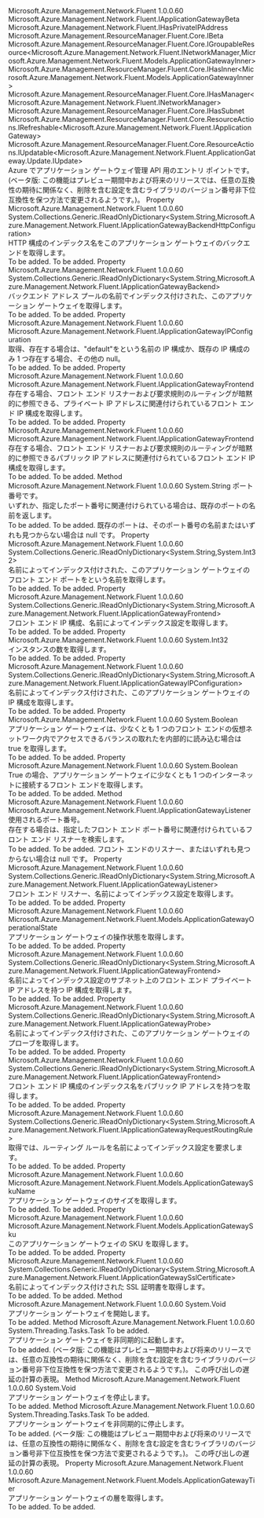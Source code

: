 <Type Name="IApplicationGateway" FullName="Microsoft.Azure.Management.Network.Fluent.IApplicationGateway">
  <TypeSignature Language="C#" Value="public interface IApplicationGateway : Microsoft.Azure.Management.Network.Fluent.IApplicationGatewayBeta, Microsoft.Azure.Management.Network.Fluent.IHasPrivateIPAddress, Microsoft.Azure.Management.ResourceManager.Fluent.Core.IBeta, Microsoft.Azure.Management.ResourceManager.Fluent.Core.IGroupableResource&lt;Microsoft.Azure.Management.Network.Fluent.INetworkManager,Microsoft.Azure.Management.Network.Fluent.Models.ApplicationGatewayInner&gt;, Microsoft.Azure.Management.ResourceManager.Fluent.Core.IHasInner&lt;Microsoft.Azure.Management.Network.Fluent.Models.ApplicationGatewayInner&gt;, Microsoft.Azure.Management.ResourceManager.Fluent.Core.IHasManager&lt;Microsoft.Azure.Management.Network.Fluent.INetworkManager&gt;, Microsoft.Azure.Management.ResourceManager.Fluent.Core.IHasSubnet, Microsoft.Azure.Management.ResourceManager.Fluent.Core.ResourceActions.IRefreshable&lt;Microsoft.Azure.Management.Network.Fluent.IApplicationGateway&gt;, Microsoft.Azure.Management.ResourceManager.Fluent.Core.ResourceActions.IUpdatable&lt;Microsoft.Azure.Management.Network.Fluent.ApplicationGateway.Update.IUpdate&gt;" />
  <TypeSignature Language="ILAsm" Value=".class public interface auto ansi abstract IApplicationGateway implements class Microsoft.Azure.Management.Network.Fluent.IApplicationGatewayBeta, class Microsoft.Azure.Management.Network.Fluent.IHasPrivateIPAddress, class Microsoft.Azure.Management.ResourceManager.Fluent.Core.IBeta, class Microsoft.Azure.Management.ResourceManager.Fluent.Core.IGroupableResource`2&lt;class Microsoft.Azure.Management.Network.Fluent.INetworkManager, class Microsoft.Azure.Management.Network.Fluent.Models.ApplicationGatewayInner&gt;, class Microsoft.Azure.Management.ResourceManager.Fluent.Core.IHasId, class Microsoft.Azure.Management.ResourceManager.Fluent.Core.IHasInner`1&lt;class Microsoft.Azure.Management.Network.Fluent.Models.ApplicationGatewayInner&gt;, class Microsoft.Azure.Management.ResourceManager.Fluent.Core.IHasManager`1&lt;class Microsoft.Azure.Management.Network.Fluent.INetworkManager&gt;, class Microsoft.Azure.Management.ResourceManager.Fluent.Core.IHasName, class Microsoft.Azure.Management.ResourceManager.Fluent.Core.IHasResourceGroup, class Microsoft.Azure.Management.ResourceManager.Fluent.Core.IHasSubnet, class Microsoft.Azure.Management.ResourceManager.Fluent.Core.IResource, class Microsoft.Azure.Management.ResourceManager.Fluent.Core.ResourceActions.IIndexable, class Microsoft.Azure.Management.ResourceManager.Fluent.Core.ResourceActions.IRefreshable`1&lt;class Microsoft.Azure.Management.Network.Fluent.IApplicationGateway&gt;, class Microsoft.Azure.Management.ResourceManager.Fluent.Core.ResourceActions.IUpdatable`1&lt;class Microsoft.Azure.Management.Network.Fluent.ApplicationGateway.Update.IUpdate&gt;" />
  <TypeSignature Language="DocId" Value="T:Microsoft.Azure.Management.Network.Fluent.IApplicationGateway" />
  <TypeSignature Language="VB.NET" Value="Public Interface IApplicationGateway&#xA;Implements IApplicationGatewayBeta, IBeta, IGroupableResource(Of INetworkManager, ApplicationGatewayInner), IHasInner(Of ApplicationGatewayInner), IHasManager(Of INetworkManager), IHasPrivateIPAddress, IHasSubnet, IRefreshable(Of IApplicationGateway), IUpdatable(Of IUpdate)" />
  <TypeSignature Language="F#" Value="type IApplicationGateway = interface&#xA;    interface IGroupableResource&lt;INetworkManager, ApplicationGatewayInner&gt;&#xA;    interface IResource&#xA;    interface IIndexable&#xA;    interface IHasId&#xA;    interface IHasName&#xA;    interface IHasResourceGroup&#xA;    interface IHasManager&lt;INetworkManager&gt;&#xA;    interface IHasInner&lt;ApplicationGatewayInner&gt;&#xA;    interface IRefreshable&lt;IApplicationGateway&gt;&#xA;    interface IUpdatable&lt;IUpdate&gt;&#xA;    interface IHasSubnet&#xA;    interface IHasPrivateIPAddress&#xA;    interface IApplicationGatewayBeta&#xA;    interface IBeta" />
  <AssemblyInfo>
    <AssemblyName>Microsoft.Azure.Management.Network.Fluent</AssemblyName>
    <AssemblyVersion>1.0.0.60</AssemblyVersion>
  </AssemblyInfo>
  <Interfaces>
    <Interface>
      <InterfaceName>Microsoft.Azure.Management.Network.Fluent.IApplicationGatewayBeta</InterfaceName>
    </Interface>
    <Interface>
      <InterfaceName>Microsoft.Azure.Management.Network.Fluent.IHasPrivateIPAddress</InterfaceName>
    </Interface>
    <Interface>
      <InterfaceName>Microsoft.Azure.Management.ResourceManager.Fluent.Core.IBeta</InterfaceName>
    </Interface>
    <Interface>
      <InterfaceName>Microsoft.Azure.Management.ResourceManager.Fluent.Core.IGroupableResource&lt;Microsoft.Azure.Management.Network.Fluent.INetworkManager,Microsoft.Azure.Management.Network.Fluent.Models.ApplicationGatewayInner&gt;</InterfaceName>
    </Interface>
    <Interface>
      <InterfaceName>Microsoft.Azure.Management.ResourceManager.Fluent.Core.IHasInner&lt;Microsoft.Azure.Management.Network.Fluent.Models.ApplicationGatewayInner&gt;</InterfaceName>
    </Interface>
    <Interface>
      <InterfaceName>Microsoft.Azure.Management.ResourceManager.Fluent.Core.IHasManager&lt;Microsoft.Azure.Management.Network.Fluent.INetworkManager&gt;</InterfaceName>
    </Interface>
    <Interface>
      <InterfaceName>Microsoft.Azure.Management.ResourceManager.Fluent.Core.IHasSubnet</InterfaceName>
    </Interface>
    <Interface>
      <InterfaceName>Microsoft.Azure.Management.ResourceManager.Fluent.Core.ResourceActions.IRefreshable&lt;Microsoft.Azure.Management.Network.Fluent.IApplicationGateway&gt;</InterfaceName>
    </Interface>
    <Interface>
      <InterfaceName>Microsoft.Azure.Management.ResourceManager.Fluent.Core.ResourceActions.IUpdatable&lt;Microsoft.Azure.Management.Network.Fluent.ApplicationGateway.Update.IUpdate&gt;</InterfaceName>
    </Interface>
  </Interfaces>
  <Docs>
    <summary>
            Azure でアプリケーション ゲートウェイ管理 API 用のエントリ ポイントです。
            </summary>
    <remarks>
            (ベータ版: この機能はプレビュー期間中および将来のリリースでは、任意の互換性の期待に関係なく、削除を含む設定を含むライブラリのバージョン番号非下位互換性を保つ方法で変更されるようです。)。
            </remarks>
  </Docs>
  <Members>
    <Member MemberName="BackendHttpConfigurations">
      <MemberSignature Language="C#" Value="public System.Collections.Generic.IReadOnlyDictionary&lt;string,Microsoft.Azure.Management.Network.Fluent.IApplicationGatewayBackendHttpConfiguration&gt; BackendHttpConfigurations { get; }" />
      <MemberSignature Language="ILAsm" Value=".property instance class System.Collections.Generic.IReadOnlyDictionary`2&lt;string, class Microsoft.Azure.Management.Network.Fluent.IApplicationGatewayBackendHttpConfiguration&gt; BackendHttpConfigurations" />
      <MemberSignature Language="DocId" Value="P:Microsoft.Azure.Management.Network.Fluent.IApplicationGateway.BackendHttpConfigurations" />
      <MemberSignature Language="VB.NET" Value="Public ReadOnly Property BackendHttpConfigurations As IReadOnlyDictionary(Of String, IApplicationGatewayBackendHttpConfiguration)" />
      <MemberSignature Language="F#" Value="member this.BackendHttpConfigurations : System.Collections.Generic.IReadOnlyDictionary&lt;string, Microsoft.Azure.Management.Network.Fluent.IApplicationGatewayBackendHttpConfiguration&gt;" Usage="Microsoft.Azure.Management.Network.Fluent.IApplicationGateway.BackendHttpConfigurations" />
      <MemberType>Property</MemberType>
      <AssemblyInfo>
        <AssemblyName>Microsoft.Azure.Management.Network.Fluent</AssemblyName>
        <AssemblyVersion>1.0.0.60</AssemblyVersion>
      </AssemblyInfo>
      <ReturnValue>
        <ReturnType>System.Collections.Generic.IReadOnlyDictionary&lt;System.String,Microsoft.Azure.Management.Network.Fluent.IApplicationGatewayBackendHttpConfiguration&gt;</ReturnType>
      </ReturnValue>
      <Docs>
        <summary>
            HTTP 構成のインデックス名をこのアプリケーション ゲートウェイのバックエンドを取得します。
            </summary>
        <value>To be added.</value>
        <remarks>To be added.</remarks>
      </Docs>
    </Member>
    <Member MemberName="Backends">
      <MemberSignature Language="C#" Value="public System.Collections.Generic.IReadOnlyDictionary&lt;string,Microsoft.Azure.Management.Network.Fluent.IApplicationGatewayBackend&gt; Backends { get; }" />
      <MemberSignature Language="ILAsm" Value=".property instance class System.Collections.Generic.IReadOnlyDictionary`2&lt;string, class Microsoft.Azure.Management.Network.Fluent.IApplicationGatewayBackend&gt; Backends" />
      <MemberSignature Language="DocId" Value="P:Microsoft.Azure.Management.Network.Fluent.IApplicationGateway.Backends" />
      <MemberSignature Language="VB.NET" Value="Public ReadOnly Property Backends As IReadOnlyDictionary(Of String, IApplicationGatewayBackend)" />
      <MemberSignature Language="F#" Value="member this.Backends : System.Collections.Generic.IReadOnlyDictionary&lt;string, Microsoft.Azure.Management.Network.Fluent.IApplicationGatewayBackend&gt;" Usage="Microsoft.Azure.Management.Network.Fluent.IApplicationGateway.Backends" />
      <MemberType>Property</MemberType>
      <AssemblyInfo>
        <AssemblyName>Microsoft.Azure.Management.Network.Fluent</AssemblyName>
        <AssemblyVersion>1.0.0.60</AssemblyVersion>
      </AssemblyInfo>
      <ReturnValue>
        <ReturnType>System.Collections.Generic.IReadOnlyDictionary&lt;System.String,Microsoft.Azure.Management.Network.Fluent.IApplicationGatewayBackend&gt;</ReturnType>
      </ReturnValue>
      <Docs>
        <summary>
            バックエンド アドレス プールの名前でインデックス付けされた、このアプリケーション ゲートウェイを取得します。
            </summary>
        <value>To be added.</value>
        <remarks>To be added.</remarks>
      </Docs>
    </Member>
    <Member MemberName="DefaultIPConfiguration">
      <MemberSignature Language="C#" Value="public Microsoft.Azure.Management.Network.Fluent.IApplicationGatewayIPConfiguration DefaultIPConfiguration { get; }" />
      <MemberSignature Language="ILAsm" Value=".property instance class Microsoft.Azure.Management.Network.Fluent.IApplicationGatewayIPConfiguration DefaultIPConfiguration" />
      <MemberSignature Language="DocId" Value="P:Microsoft.Azure.Management.Network.Fluent.IApplicationGateway.DefaultIPConfiguration" />
      <MemberSignature Language="VB.NET" Value="Public ReadOnly Property DefaultIPConfiguration As IApplicationGatewayIPConfiguration" />
      <MemberSignature Language="F#" Value="member this.DefaultIPConfiguration : Microsoft.Azure.Management.Network.Fluent.IApplicationGatewayIPConfiguration" Usage="Microsoft.Azure.Management.Network.Fluent.IApplicationGateway.DefaultIPConfiguration" />
      <MemberType>Property</MemberType>
      <AssemblyInfo>
        <AssemblyName>Microsoft.Azure.Management.Network.Fluent</AssemblyName>
        <AssemblyVersion>1.0.0.60</AssemblyVersion>
      </AssemblyInfo>
      <ReturnValue>
        <ReturnType>Microsoft.Azure.Management.Network.Fluent.IApplicationGatewayIPConfiguration</ReturnType>
      </ReturnValue>
      <Docs>
        <summary>
            取得、存在する場合は、"default"をという名前の IP 構成か、既存の IP 構成のみ 1 つ存在する場合、その他の null。
            </summary>
        <value>To be added.</value>
        <remarks>To be added.</remarks>
      </Docs>
    </Member>
    <Member MemberName="DefaultPrivateFrontend">
      <MemberSignature Language="C#" Value="public Microsoft.Azure.Management.Network.Fluent.IApplicationGatewayFrontend DefaultPrivateFrontend { get; }" />
      <MemberSignature Language="ILAsm" Value=".property instance class Microsoft.Azure.Management.Network.Fluent.IApplicationGatewayFrontend DefaultPrivateFrontend" />
      <MemberSignature Language="DocId" Value="P:Microsoft.Azure.Management.Network.Fluent.IApplicationGateway.DefaultPrivateFrontend" />
      <MemberSignature Language="VB.NET" Value="Public ReadOnly Property DefaultPrivateFrontend As IApplicationGatewayFrontend" />
      <MemberSignature Language="F#" Value="member this.DefaultPrivateFrontend : Microsoft.Azure.Management.Network.Fluent.IApplicationGatewayFrontend" Usage="Microsoft.Azure.Management.Network.Fluent.IApplicationGateway.DefaultPrivateFrontend" />
      <MemberType>Property</MemberType>
      <AssemblyInfo>
        <AssemblyName>Microsoft.Azure.Management.Network.Fluent</AssemblyName>
        <AssemblyVersion>1.0.0.60</AssemblyVersion>
      </AssemblyInfo>
      <ReturnValue>
        <ReturnType>Microsoft.Azure.Management.Network.Fluent.IApplicationGatewayFrontend</ReturnType>
      </ReturnValue>
      <Docs>
        <summary>
            存在する場合、フロント エンド リスナーおよび要求規則のルーティングが暗黙的に参照できる、プライベート IP アドレスに関連付けられているフロント エンド IP 構成を取得します。
            </summary>
        <value>To be added.</value>
        <remarks>To be added.</remarks>
      </Docs>
    </Member>
    <Member MemberName="DefaultPublicFrontend">
      <MemberSignature Language="C#" Value="public Microsoft.Azure.Management.Network.Fluent.IApplicationGatewayFrontend DefaultPublicFrontend { get; }" />
      <MemberSignature Language="ILAsm" Value=".property instance class Microsoft.Azure.Management.Network.Fluent.IApplicationGatewayFrontend DefaultPublicFrontend" />
      <MemberSignature Language="DocId" Value="P:Microsoft.Azure.Management.Network.Fluent.IApplicationGateway.DefaultPublicFrontend" />
      <MemberSignature Language="VB.NET" Value="Public ReadOnly Property DefaultPublicFrontend As IApplicationGatewayFrontend" />
      <MemberSignature Language="F#" Value="member this.DefaultPublicFrontend : Microsoft.Azure.Management.Network.Fluent.IApplicationGatewayFrontend" Usage="Microsoft.Azure.Management.Network.Fluent.IApplicationGateway.DefaultPublicFrontend" />
      <MemberType>Property</MemberType>
      <AssemblyInfo>
        <AssemblyName>Microsoft.Azure.Management.Network.Fluent</AssemblyName>
        <AssemblyVersion>1.0.0.60</AssemblyVersion>
      </AssemblyInfo>
      <ReturnValue>
        <ReturnType>Microsoft.Azure.Management.Network.Fluent.IApplicationGatewayFrontend</ReturnType>
      </ReturnValue>
      <Docs>
        <summary>
            存在する場合、フロント エンド リスナーおよび要求規則のルーティングが暗黙的に参照できるパブリック IP アドレスに関連付けられているフロント エンド IP 構成を取得します。
            </summary>
        <value>To be added.</value>
        <remarks>To be added.</remarks>
      </Docs>
    </Member>
    <Member MemberName="FrontendPortNameFromNumber">
      <MemberSignature Language="C#" Value="public string FrontendPortNameFromNumber (int portNumber);" />
      <MemberSignature Language="ILAsm" Value=".method public hidebysig newslot virtual instance string FrontendPortNameFromNumber(int32 portNumber) cil managed" />
      <MemberSignature Language="DocId" Value="M:Microsoft.Azure.Management.Network.Fluent.IApplicationGateway.FrontendPortNameFromNumber(System.Int32)" />
      <MemberSignature Language="VB.NET" Value="Public Function FrontendPortNameFromNumber (portNumber As Integer) As String" />
      <MemberSignature Language="F#" Value="abstract member FrontendPortNameFromNumber : int -&gt; string" Usage="iApplicationGateway.FrontendPortNameFromNumber portNumber" />
      <MemberType>Method</MemberType>
      <AssemblyInfo>
        <AssemblyName>Microsoft.Azure.Management.Network.Fluent</AssemblyName>
        <AssemblyVersion>1.0.0.60</AssemblyVersion>
      </AssemblyInfo>
      <ReturnValue>
        <ReturnType>System.String</ReturnType>
      </ReturnValue>
      <Parameters>
        <Parameter Name="portNumber" Type="System.Int32" />
      </Parameters>
      <Docs>
        <param name="portNumber">ポート番号です。</param>
        <summary>
            いずれか、指定したポート番号に関連付けられている場合は、既存のポートの名前を返します。
            </summary>
        <returns>To be added.</returns>
        <remarks>To be added.</remarks>
        <return>既存のポートは、そのポート番号の名前またはいずれも見つからない場合は null です。</return>
      </Docs>
    </Member>
    <Member MemberName="FrontendPorts">
      <MemberSignature Language="C#" Value="public System.Collections.Generic.IReadOnlyDictionary&lt;string,int&gt; FrontendPorts { get; }" />
      <MemberSignature Language="ILAsm" Value=".property instance class System.Collections.Generic.IReadOnlyDictionary`2&lt;string, int32&gt; FrontendPorts" />
      <MemberSignature Language="DocId" Value="P:Microsoft.Azure.Management.Network.Fluent.IApplicationGateway.FrontendPorts" />
      <MemberSignature Language="VB.NET" Value="Public ReadOnly Property FrontendPorts As IReadOnlyDictionary(Of String, Integer)" />
      <MemberSignature Language="F#" Value="member this.FrontendPorts : System.Collections.Generic.IReadOnlyDictionary&lt;string, int&gt;" Usage="Microsoft.Azure.Management.Network.Fluent.IApplicationGateway.FrontendPorts" />
      <MemberType>Property</MemberType>
      <AssemblyInfo>
        <AssemblyName>Microsoft.Azure.Management.Network.Fluent</AssemblyName>
        <AssemblyVersion>1.0.0.60</AssemblyVersion>
      </AssemblyInfo>
      <ReturnValue>
        <ReturnType>System.Collections.Generic.IReadOnlyDictionary&lt;System.String,System.Int32&gt;</ReturnType>
      </ReturnValue>
      <Docs>
        <summary>
            名前によってインデックス付けされた、このアプリケーション ゲートウェイのフロント エンド ポートをという名前を取得します。
            </summary>
        <value>To be added.</value>
        <remarks>To be added.</remarks>
      </Docs>
    </Member>
    <Member MemberName="Frontends">
      <MemberSignature Language="C#" Value="public System.Collections.Generic.IReadOnlyDictionary&lt;string,Microsoft.Azure.Management.Network.Fluent.IApplicationGatewayFrontend&gt; Frontends { get; }" />
      <MemberSignature Language="ILAsm" Value=".property instance class System.Collections.Generic.IReadOnlyDictionary`2&lt;string, class Microsoft.Azure.Management.Network.Fluent.IApplicationGatewayFrontend&gt; Frontends" />
      <MemberSignature Language="DocId" Value="P:Microsoft.Azure.Management.Network.Fluent.IApplicationGateway.Frontends" />
      <MemberSignature Language="VB.NET" Value="Public ReadOnly Property Frontends As IReadOnlyDictionary(Of String, IApplicationGatewayFrontend)" />
      <MemberSignature Language="F#" Value="member this.Frontends : System.Collections.Generic.IReadOnlyDictionary&lt;string, Microsoft.Azure.Management.Network.Fluent.IApplicationGatewayFrontend&gt;" Usage="Microsoft.Azure.Management.Network.Fluent.IApplicationGateway.Frontends" />
      <MemberType>Property</MemberType>
      <AssemblyInfo>
        <AssemblyName>Microsoft.Azure.Management.Network.Fluent</AssemblyName>
        <AssemblyVersion>1.0.0.60</AssemblyVersion>
      </AssemblyInfo>
      <ReturnValue>
        <ReturnType>System.Collections.Generic.IReadOnlyDictionary&lt;System.String,Microsoft.Azure.Management.Network.Fluent.IApplicationGatewayFrontend&gt;</ReturnType>
      </ReturnValue>
      <Docs>
        <summary>
            フロント エンド IP 構成、名前によってインデックス設定を取得します。
            </summary>
        <value>To be added.</value>
        <remarks>To be added.</remarks>
      </Docs>
    </Member>
    <Member MemberName="InstanceCount">
      <MemberSignature Language="C#" Value="public int InstanceCount { get; }" />
      <MemberSignature Language="ILAsm" Value=".property instance int32 InstanceCount" />
      <MemberSignature Language="DocId" Value="P:Microsoft.Azure.Management.Network.Fluent.IApplicationGateway.InstanceCount" />
      <MemberSignature Language="VB.NET" Value="Public ReadOnly Property InstanceCount As Integer" />
      <MemberSignature Language="F#" Value="member this.InstanceCount : int" Usage="Microsoft.Azure.Management.Network.Fluent.IApplicationGateway.InstanceCount" />
      <MemberType>Property</MemberType>
      <AssemblyInfo>
        <AssemblyName>Microsoft.Azure.Management.Network.Fluent</AssemblyName>
        <AssemblyVersion>1.0.0.60</AssemblyVersion>
      </AssemblyInfo>
      <ReturnValue>
        <ReturnType>System.Int32</ReturnType>
      </ReturnValue>
      <Docs>
        <summary>
            インスタンスの数を取得します。
            </summary>
        <value>To be added.</value>
        <remarks>To be added.</remarks>
      </Docs>
    </Member>
    <Member MemberName="IPConfigurations">
      <MemberSignature Language="C#" Value="public System.Collections.Generic.IReadOnlyDictionary&lt;string,Microsoft.Azure.Management.Network.Fluent.IApplicationGatewayIPConfiguration&gt; IPConfigurations { get; }" />
      <MemberSignature Language="ILAsm" Value=".property instance class System.Collections.Generic.IReadOnlyDictionary`2&lt;string, class Microsoft.Azure.Management.Network.Fluent.IApplicationGatewayIPConfiguration&gt; IPConfigurations" />
      <MemberSignature Language="DocId" Value="P:Microsoft.Azure.Management.Network.Fluent.IApplicationGateway.IPConfigurations" />
      <MemberSignature Language="VB.NET" Value="Public ReadOnly Property IPConfigurations As IReadOnlyDictionary(Of String, IApplicationGatewayIPConfiguration)" />
      <MemberSignature Language="F#" Value="member this.IPConfigurations : System.Collections.Generic.IReadOnlyDictionary&lt;string, Microsoft.Azure.Management.Network.Fluent.IApplicationGatewayIPConfiguration&gt;" Usage="Microsoft.Azure.Management.Network.Fluent.IApplicationGateway.IPConfigurations" />
      <MemberType>Property</MemberType>
      <AssemblyInfo>
        <AssemblyName>Microsoft.Azure.Management.Network.Fluent</AssemblyName>
        <AssemblyVersion>1.0.0.60</AssemblyVersion>
      </AssemblyInfo>
      <ReturnValue>
        <ReturnType>System.Collections.Generic.IReadOnlyDictionary&lt;System.String,Microsoft.Azure.Management.Network.Fluent.IApplicationGatewayIPConfiguration&gt;</ReturnType>
      </ReturnValue>
      <Docs>
        <summary>
            名前によってインデックス付けされた、このアプリケーション ゲートウェイの IP 構成を取得します。
            </summary>
        <value>To be added.</value>
        <remarks>To be added.</remarks>
      </Docs>
    </Member>
    <Member MemberName="IsPrivate">
      <MemberSignature Language="C#" Value="public bool IsPrivate { get; }" />
      <MemberSignature Language="ILAsm" Value=".property instance bool IsPrivate" />
      <MemberSignature Language="DocId" Value="P:Microsoft.Azure.Management.Network.Fluent.IApplicationGateway.IsPrivate" />
      <MemberSignature Language="VB.NET" Value="Public ReadOnly Property IsPrivate As Boolean" />
      <MemberSignature Language="F#" Value="member this.IsPrivate : bool" Usage="Microsoft.Azure.Management.Network.Fluent.IApplicationGateway.IsPrivate" />
      <MemberType>Property</MemberType>
      <AssemblyInfo>
        <AssemblyName>Microsoft.Azure.Management.Network.Fluent</AssemblyName>
        <AssemblyVersion>1.0.0.60</AssemblyVersion>
      </AssemblyInfo>
      <ReturnValue>
        <ReturnType>System.Boolean</ReturnType>
      </ReturnValue>
      <Docs>
        <summary>
            アプリケーション ゲートウェイは、少なくとも 1 つのフロント エンドの仮想ネットワーク内でアクセスできるバランスの取れたを内部的に読み込む場合は true を取得します。
            </summary>
        <value>To be added.</value>
        <remarks>To be added.</remarks>
      </Docs>
    </Member>
    <Member MemberName="IsPublic">
      <MemberSignature Language="C#" Value="public bool IsPublic { get; }" />
      <MemberSignature Language="ILAsm" Value=".property instance bool IsPublic" />
      <MemberSignature Language="DocId" Value="P:Microsoft.Azure.Management.Network.Fluent.IApplicationGateway.IsPublic" />
      <MemberSignature Language="VB.NET" Value="Public ReadOnly Property IsPublic As Boolean" />
      <MemberSignature Language="F#" Value="member this.IsPublic : bool" Usage="Microsoft.Azure.Management.Network.Fluent.IApplicationGateway.IsPublic" />
      <MemberType>Property</MemberType>
      <AssemblyInfo>
        <AssemblyName>Microsoft.Azure.Management.Network.Fluent</AssemblyName>
        <AssemblyVersion>1.0.0.60</AssemblyVersion>
      </AssemblyInfo>
      <ReturnValue>
        <ReturnType>System.Boolean</ReturnType>
      </ReturnValue>
      <Docs>
        <summary>
            True の場合、アプリケーション ゲートウェイに少なくとも 1 つのインターネットに接続するフロント エンドを取得します。
            </summary>
        <value>To be added.</value>
        <remarks>To be added.</remarks>
      </Docs>
    </Member>
    <Member MemberName="ListenerByPortNumber">
      <MemberSignature Language="C#" Value="public Microsoft.Azure.Management.Network.Fluent.IApplicationGatewayListener ListenerByPortNumber (int portNumber);" />
      <MemberSignature Language="ILAsm" Value=".method public hidebysig newslot virtual instance class Microsoft.Azure.Management.Network.Fluent.IApplicationGatewayListener ListenerByPortNumber(int32 portNumber) cil managed" />
      <MemberSignature Language="DocId" Value="M:Microsoft.Azure.Management.Network.Fluent.IApplicationGateway.ListenerByPortNumber(System.Int32)" />
      <MemberSignature Language="VB.NET" Value="Public Function ListenerByPortNumber (portNumber As Integer) As IApplicationGatewayListener" />
      <MemberSignature Language="F#" Value="abstract member ListenerByPortNumber : int -&gt; Microsoft.Azure.Management.Network.Fluent.IApplicationGatewayListener" Usage="iApplicationGateway.ListenerByPortNumber portNumber" />
      <MemberType>Method</MemberType>
      <AssemblyInfo>
        <AssemblyName>Microsoft.Azure.Management.Network.Fluent</AssemblyName>
        <AssemblyVersion>1.0.0.60</AssemblyVersion>
      </AssemblyInfo>
      <ReturnValue>
        <ReturnType>Microsoft.Azure.Management.Network.Fluent.IApplicationGatewayListener</ReturnType>
      </ReturnValue>
      <Parameters>
        <Parameter Name="portNumber" Type="System.Int32" />
      </Parameters>
      <Docs>
        <param name="portNumber">使用されるポート番号。</param>
        <summary>
            存在する場合は、指定したフロント エンド ポート番号に関連付けられているフロント エンド リスナーを検索します。
            </summary>
        <returns>To be added.</returns>
        <remarks>To be added.</remarks>
        <return>フロント エンドのリスナー、またはいずれも見つからない場合は null です。</return>
      </Docs>
    </Member>
    <Member MemberName="Listeners">
      <MemberSignature Language="C#" Value="public System.Collections.Generic.IReadOnlyDictionary&lt;string,Microsoft.Azure.Management.Network.Fluent.IApplicationGatewayListener&gt; Listeners { get; }" />
      <MemberSignature Language="ILAsm" Value=".property instance class System.Collections.Generic.IReadOnlyDictionary`2&lt;string, class Microsoft.Azure.Management.Network.Fluent.IApplicationGatewayListener&gt; Listeners" />
      <MemberSignature Language="DocId" Value="P:Microsoft.Azure.Management.Network.Fluent.IApplicationGateway.Listeners" />
      <MemberSignature Language="VB.NET" Value="Public ReadOnly Property Listeners As IReadOnlyDictionary(Of String, IApplicationGatewayListener)" />
      <MemberSignature Language="F#" Value="member this.Listeners : System.Collections.Generic.IReadOnlyDictionary&lt;string, Microsoft.Azure.Management.Network.Fluent.IApplicationGatewayListener&gt;" Usage="Microsoft.Azure.Management.Network.Fluent.IApplicationGateway.Listeners" />
      <MemberType>Property</MemberType>
      <AssemblyInfo>
        <AssemblyName>Microsoft.Azure.Management.Network.Fluent</AssemblyName>
        <AssemblyVersion>1.0.0.60</AssemblyVersion>
      </AssemblyInfo>
      <ReturnValue>
        <ReturnType>System.Collections.Generic.IReadOnlyDictionary&lt;System.String,Microsoft.Azure.Management.Network.Fluent.IApplicationGatewayListener&gt;</ReturnType>
      </ReturnValue>
      <Docs>
        <summary>
            フロント エンド リスナー、名前によってインデックス設定を取得します。
            </summary>
        <value>To be added.</value>
        <remarks>To be added.</remarks>
      </Docs>
    </Member>
    <Member MemberName="OperationalState">
      <MemberSignature Language="C#" Value="public Microsoft.Azure.Management.Network.Fluent.Models.ApplicationGatewayOperationalState OperationalState { get; }" />
      <MemberSignature Language="ILAsm" Value=".property instance class Microsoft.Azure.Management.Network.Fluent.Models.ApplicationGatewayOperationalState OperationalState" />
      <MemberSignature Language="DocId" Value="P:Microsoft.Azure.Management.Network.Fluent.IApplicationGateway.OperationalState" />
      <MemberSignature Language="VB.NET" Value="Public ReadOnly Property OperationalState As ApplicationGatewayOperationalState" />
      <MemberSignature Language="F#" Value="member this.OperationalState : Microsoft.Azure.Management.Network.Fluent.Models.ApplicationGatewayOperationalState" Usage="Microsoft.Azure.Management.Network.Fluent.IApplicationGateway.OperationalState" />
      <MemberType>Property</MemberType>
      <AssemblyInfo>
        <AssemblyName>Microsoft.Azure.Management.Network.Fluent</AssemblyName>
        <AssemblyVersion>1.0.0.60</AssemblyVersion>
      </AssemblyInfo>
      <ReturnValue>
        <ReturnType>Microsoft.Azure.Management.Network.Fluent.Models.ApplicationGatewayOperationalState</ReturnType>
      </ReturnValue>
      <Docs>
        <summary>
            アプリケーション ゲートウェイの操作状態を取得します。
            </summary>
        <value>To be added.</value>
        <remarks>To be added.</remarks>
      </Docs>
    </Member>
    <Member MemberName="PrivateFrontends">
      <MemberSignature Language="C#" Value="public System.Collections.Generic.IReadOnlyDictionary&lt;string,Microsoft.Azure.Management.Network.Fluent.IApplicationGatewayFrontend&gt; PrivateFrontends { get; }" />
      <MemberSignature Language="ILAsm" Value=".property instance class System.Collections.Generic.IReadOnlyDictionary`2&lt;string, class Microsoft.Azure.Management.Network.Fluent.IApplicationGatewayFrontend&gt; PrivateFrontends" />
      <MemberSignature Language="DocId" Value="P:Microsoft.Azure.Management.Network.Fluent.IApplicationGateway.PrivateFrontends" />
      <MemberSignature Language="VB.NET" Value="Public ReadOnly Property PrivateFrontends As IReadOnlyDictionary(Of String, IApplicationGatewayFrontend)" />
      <MemberSignature Language="F#" Value="member this.PrivateFrontends : System.Collections.Generic.IReadOnlyDictionary&lt;string, Microsoft.Azure.Management.Network.Fluent.IApplicationGatewayFrontend&gt;" Usage="Microsoft.Azure.Management.Network.Fluent.IApplicationGateway.PrivateFrontends" />
      <MemberType>Property</MemberType>
      <AssemblyInfo>
        <AssemblyName>Microsoft.Azure.Management.Network.Fluent</AssemblyName>
        <AssemblyVersion>1.0.0.60</AssemblyVersion>
      </AssemblyInfo>
      <ReturnValue>
        <ReturnType>System.Collections.Generic.IReadOnlyDictionary&lt;System.String,Microsoft.Azure.Management.Network.Fluent.IApplicationGatewayFrontend&gt;</ReturnType>
      </ReturnValue>
      <Docs>
        <summary>
            名前によってインデックス設定のサブネット上のフロント エンド プライベート IP アドレスを持つ IP 構成を取得します。
            </summary>
        <value>To be added.</value>
        <remarks>To be added.</remarks>
      </Docs>
    </Member>
    <Member MemberName="Probes">
      <MemberSignature Language="C#" Value="public System.Collections.Generic.IReadOnlyDictionary&lt;string,Microsoft.Azure.Management.Network.Fluent.IApplicationGatewayProbe&gt; Probes { get; }" />
      <MemberSignature Language="ILAsm" Value=".property instance class System.Collections.Generic.IReadOnlyDictionary`2&lt;string, class Microsoft.Azure.Management.Network.Fluent.IApplicationGatewayProbe&gt; Probes" />
      <MemberSignature Language="DocId" Value="P:Microsoft.Azure.Management.Network.Fluent.IApplicationGateway.Probes" />
      <MemberSignature Language="VB.NET" Value="Public ReadOnly Property Probes As IReadOnlyDictionary(Of String, IApplicationGatewayProbe)" />
      <MemberSignature Language="F#" Value="member this.Probes : System.Collections.Generic.IReadOnlyDictionary&lt;string, Microsoft.Azure.Management.Network.Fluent.IApplicationGatewayProbe&gt;" Usage="Microsoft.Azure.Management.Network.Fluent.IApplicationGateway.Probes" />
      <MemberType>Property</MemberType>
      <AssemblyInfo>
        <AssemblyName>Microsoft.Azure.Management.Network.Fluent</AssemblyName>
        <AssemblyVersion>1.0.0.60</AssemblyVersion>
      </AssemblyInfo>
      <ReturnValue>
        <ReturnType>System.Collections.Generic.IReadOnlyDictionary&lt;System.String,Microsoft.Azure.Management.Network.Fluent.IApplicationGatewayProbe&gt;</ReturnType>
      </ReturnValue>
      <Docs>
        <summary>
            名前によってインデックス付けされた、このアプリケーション ゲートウェイのプローブを取得します。
            </summary>
        <value>To be added.</value>
        <remarks>To be added.</remarks>
      </Docs>
    </Member>
    <Member MemberName="PublicFrontends">
      <MemberSignature Language="C#" Value="public System.Collections.Generic.IReadOnlyDictionary&lt;string,Microsoft.Azure.Management.Network.Fluent.IApplicationGatewayFrontend&gt; PublicFrontends { get; }" />
      <MemberSignature Language="ILAsm" Value=".property instance class System.Collections.Generic.IReadOnlyDictionary`2&lt;string, class Microsoft.Azure.Management.Network.Fluent.IApplicationGatewayFrontend&gt; PublicFrontends" />
      <MemberSignature Language="DocId" Value="P:Microsoft.Azure.Management.Network.Fluent.IApplicationGateway.PublicFrontends" />
      <MemberSignature Language="VB.NET" Value="Public ReadOnly Property PublicFrontends As IReadOnlyDictionary(Of String, IApplicationGatewayFrontend)" />
      <MemberSignature Language="F#" Value="member this.PublicFrontends : System.Collections.Generic.IReadOnlyDictionary&lt;string, Microsoft.Azure.Management.Network.Fluent.IApplicationGatewayFrontend&gt;" Usage="Microsoft.Azure.Management.Network.Fluent.IApplicationGateway.PublicFrontends" />
      <MemberType>Property</MemberType>
      <AssemblyInfo>
        <AssemblyName>Microsoft.Azure.Management.Network.Fluent</AssemblyName>
        <AssemblyVersion>1.0.0.60</AssemblyVersion>
      </AssemblyInfo>
      <ReturnValue>
        <ReturnType>System.Collections.Generic.IReadOnlyDictionary&lt;System.String,Microsoft.Azure.Management.Network.Fluent.IApplicationGatewayFrontend&gt;</ReturnType>
      </ReturnValue>
      <Docs>
        <summary>
            フロント エンド IP 構成のインデックス名をパブリック IP アドレスを持つを取得します。
            </summary>
        <value>To be added.</value>
        <remarks>To be added.</remarks>
      </Docs>
    </Member>
    <Member MemberName="RequestRoutingRules">
      <MemberSignature Language="C#" Value="public System.Collections.Generic.IReadOnlyDictionary&lt;string,Microsoft.Azure.Management.Network.Fluent.IApplicationGatewayRequestRoutingRule&gt; RequestRoutingRules { get; }" />
      <MemberSignature Language="ILAsm" Value=".property instance class System.Collections.Generic.IReadOnlyDictionary`2&lt;string, class Microsoft.Azure.Management.Network.Fluent.IApplicationGatewayRequestRoutingRule&gt; RequestRoutingRules" />
      <MemberSignature Language="DocId" Value="P:Microsoft.Azure.Management.Network.Fluent.IApplicationGateway.RequestRoutingRules" />
      <MemberSignature Language="VB.NET" Value="Public ReadOnly Property RequestRoutingRules As IReadOnlyDictionary(Of String, IApplicationGatewayRequestRoutingRule)" />
      <MemberSignature Language="F#" Value="member this.RequestRoutingRules : System.Collections.Generic.IReadOnlyDictionary&lt;string, Microsoft.Azure.Management.Network.Fluent.IApplicationGatewayRequestRoutingRule&gt;" Usage="Microsoft.Azure.Management.Network.Fluent.IApplicationGateway.RequestRoutingRules" />
      <MemberType>Property</MemberType>
      <AssemblyInfo>
        <AssemblyName>Microsoft.Azure.Management.Network.Fluent</AssemblyName>
        <AssemblyVersion>1.0.0.60</AssemblyVersion>
      </AssemblyInfo>
      <ReturnValue>
        <ReturnType>System.Collections.Generic.IReadOnlyDictionary&lt;System.String,Microsoft.Azure.Management.Network.Fluent.IApplicationGatewayRequestRoutingRule&gt;</ReturnType>
      </ReturnValue>
      <Docs>
        <summary>
            取得では、ルーティング ルールを名前によってインデックス設定を要求します。
            </summary>
        <value>To be added.</value>
        <remarks>To be added.</remarks>
      </Docs>
    </Member>
    <Member MemberName="Size">
      <MemberSignature Language="C#" Value="public Microsoft.Azure.Management.Network.Fluent.Models.ApplicationGatewaySkuName Size { get; }" />
      <MemberSignature Language="ILAsm" Value=".property instance class Microsoft.Azure.Management.Network.Fluent.Models.ApplicationGatewaySkuName Size" />
      <MemberSignature Language="DocId" Value="P:Microsoft.Azure.Management.Network.Fluent.IApplicationGateway.Size" />
      <MemberSignature Language="VB.NET" Value="Public ReadOnly Property Size As ApplicationGatewaySkuName" />
      <MemberSignature Language="F#" Value="member this.Size : Microsoft.Azure.Management.Network.Fluent.Models.ApplicationGatewaySkuName" Usage="Microsoft.Azure.Management.Network.Fluent.IApplicationGateway.Size" />
      <MemberType>Property</MemberType>
      <AssemblyInfo>
        <AssemblyName>Microsoft.Azure.Management.Network.Fluent</AssemblyName>
        <AssemblyVersion>1.0.0.60</AssemblyVersion>
      </AssemblyInfo>
      <ReturnValue>
        <ReturnType>Microsoft.Azure.Management.Network.Fluent.Models.ApplicationGatewaySkuName</ReturnType>
      </ReturnValue>
      <Docs>
        <summary>
            アプリケーション ゲートウェイのサイズを取得します。
            </summary>
        <value>To be added.</value>
        <remarks>To be added.</remarks>
      </Docs>
    </Member>
    <Member MemberName="Sku">
      <MemberSignature Language="C#" Value="public Microsoft.Azure.Management.Network.Fluent.Models.ApplicationGatewaySku Sku { get; }" />
      <MemberSignature Language="ILAsm" Value=".property instance class Microsoft.Azure.Management.Network.Fluent.Models.ApplicationGatewaySku Sku" />
      <MemberSignature Language="DocId" Value="P:Microsoft.Azure.Management.Network.Fluent.IApplicationGateway.Sku" />
      <MemberSignature Language="VB.NET" Value="Public ReadOnly Property Sku As ApplicationGatewaySku" />
      <MemberSignature Language="F#" Value="member this.Sku : Microsoft.Azure.Management.Network.Fluent.Models.ApplicationGatewaySku" Usage="Microsoft.Azure.Management.Network.Fluent.IApplicationGateway.Sku" />
      <MemberType>Property</MemberType>
      <AssemblyInfo>
        <AssemblyName>Microsoft.Azure.Management.Network.Fluent</AssemblyName>
        <AssemblyVersion>1.0.0.60</AssemblyVersion>
      </AssemblyInfo>
      <ReturnValue>
        <ReturnType>Microsoft.Azure.Management.Network.Fluent.Models.ApplicationGatewaySku</ReturnType>
      </ReturnValue>
      <Docs>
        <summary>
            このアプリケーション ゲートウェイの SKU を取得します。
            </summary>
        <value>To be added.</value>
        <remarks>To be added.</remarks>
      </Docs>
    </Member>
    <Member MemberName="SslCertificates">
      <MemberSignature Language="C#" Value="public System.Collections.Generic.IReadOnlyDictionary&lt;string,Microsoft.Azure.Management.Network.Fluent.IApplicationGatewaySslCertificate&gt; SslCertificates { get; }" />
      <MemberSignature Language="ILAsm" Value=".property instance class System.Collections.Generic.IReadOnlyDictionary`2&lt;string, class Microsoft.Azure.Management.Network.Fluent.IApplicationGatewaySslCertificate&gt; SslCertificates" />
      <MemberSignature Language="DocId" Value="P:Microsoft.Azure.Management.Network.Fluent.IApplicationGateway.SslCertificates" />
      <MemberSignature Language="VB.NET" Value="Public ReadOnly Property SslCertificates As IReadOnlyDictionary(Of String, IApplicationGatewaySslCertificate)" />
      <MemberSignature Language="F#" Value="member this.SslCertificates : System.Collections.Generic.IReadOnlyDictionary&lt;string, Microsoft.Azure.Management.Network.Fluent.IApplicationGatewaySslCertificate&gt;" Usage="Microsoft.Azure.Management.Network.Fluent.IApplicationGateway.SslCertificates" />
      <MemberType>Property</MemberType>
      <AssemblyInfo>
        <AssemblyName>Microsoft.Azure.Management.Network.Fluent</AssemblyName>
        <AssemblyVersion>1.0.0.60</AssemblyVersion>
      </AssemblyInfo>
      <ReturnValue>
        <ReturnType>System.Collections.Generic.IReadOnlyDictionary&lt;System.String,Microsoft.Azure.Management.Network.Fluent.IApplicationGatewaySslCertificate&gt;</ReturnType>
      </ReturnValue>
      <Docs>
        <summary>
            名前によってインデックス付けされた SSL 証明書を取得します。
            </summary>
        <value>To be added.</value>
        <remarks>To be added.</remarks>
      </Docs>
    </Member>
    <Member MemberName="Start">
      <MemberSignature Language="C#" Value="public void Start ();" />
      <MemberSignature Language="ILAsm" Value=".method public hidebysig newslot virtual instance void Start() cil managed" />
      <MemberSignature Language="DocId" Value="M:Microsoft.Azure.Management.Network.Fluent.IApplicationGateway.Start" />
      <MemberSignature Language="VB.NET" Value="Public Sub Start ()" />
      <MemberSignature Language="F#" Value="abstract member Start : unit -&gt; unit" Usage="iApplicationGateway.Start " />
      <MemberType>Method</MemberType>
      <AssemblyInfo>
        <AssemblyName>Microsoft.Azure.Management.Network.Fluent</AssemblyName>
        <AssemblyVersion>1.0.0.60</AssemblyVersion>
      </AssemblyInfo>
      <ReturnValue>
        <ReturnType>System.Void</ReturnType>
      </ReturnValue>
      <Parameters />
      <Docs>
        <summary>
            アプリケーション ゲートウェイを開始します。
            </summary>
        <remarks>To be added.</remarks>
      </Docs>
    </Member>
    <Member MemberName="StartAsync">
      <MemberSignature Language="C#" Value="public System.Threading.Tasks.Task StartAsync (System.Threading.CancellationToken cancellationToken = null);" />
      <MemberSignature Language="ILAsm" Value=".method public hidebysig newslot virtual instance class System.Threading.Tasks.Task StartAsync(valuetype System.Threading.CancellationToken cancellationToken) cil managed" />
      <MemberSignature Language="DocId" Value="M:Microsoft.Azure.Management.Network.Fluent.IApplicationGateway.StartAsync(System.Threading.CancellationToken)" />
      <MemberSignature Language="F#" Value="abstract member StartAsync : System.Threading.CancellationToken -&gt; System.Threading.Tasks.Task" Usage="iApplicationGateway.StartAsync cancellationToken" />
      <MemberType>Method</MemberType>
      <AssemblyInfo>
        <AssemblyName>Microsoft.Azure.Management.Network.Fluent</AssemblyName>
        <AssemblyVersion>1.0.0.60</AssemblyVersion>
      </AssemblyInfo>
      <ReturnValue>
        <ReturnType>System.Threading.Tasks.Task</ReturnType>
      </ReturnValue>
      <Parameters>
        <Parameter Name="cancellationToken" Type="System.Threading.CancellationToken" />
      </Parameters>
      <Docs>
        <param name="cancellationToken">To be added.</param>
        <summary>
            アプリケーション ゲートウェイを非同期的に起動します。
            </summary>
        <returns>To be added.</returns>
        <remarks>
            (ベータ版: この機能はプレビュー期間中および将来のリリースでは、任意の互換性の期待に関係なく、削除を含む設定を含むライブラリのバージョン番号非下位互換性を保つ方法で変更されるようです。)。
            </remarks>
        <return>この呼び出しの遅延の計算の表現。</return>
      </Docs>
    </Member>
    <Member MemberName="Stop">
      <MemberSignature Language="C#" Value="public void Stop ();" />
      <MemberSignature Language="ILAsm" Value=".method public hidebysig newslot virtual instance void Stop() cil managed" />
      <MemberSignature Language="DocId" Value="M:Microsoft.Azure.Management.Network.Fluent.IApplicationGateway.Stop" />
      <MemberSignature Language="VB.NET" Value="Public Sub Stop ()" />
      <MemberSignature Language="F#" Value="abstract member Stop : unit -&gt; unit" Usage="iApplicationGateway.Stop " />
      <MemberType>Method</MemberType>
      <AssemblyInfo>
        <AssemblyName>Microsoft.Azure.Management.Network.Fluent</AssemblyName>
        <AssemblyVersion>1.0.0.60</AssemblyVersion>
      </AssemblyInfo>
      <ReturnValue>
        <ReturnType>System.Void</ReturnType>
      </ReturnValue>
      <Parameters />
      <Docs>
        <summary>
            アプリケーション ゲートウェイを停止します。
            </summary>
        <remarks>To be added.</remarks>
      </Docs>
    </Member>
    <Member MemberName="StopAsync">
      <MemberSignature Language="C#" Value="public System.Threading.Tasks.Task StopAsync (System.Threading.CancellationToken cancellationToken = null);" />
      <MemberSignature Language="ILAsm" Value=".method public hidebysig newslot virtual instance class System.Threading.Tasks.Task StopAsync(valuetype System.Threading.CancellationToken cancellationToken) cil managed" />
      <MemberSignature Language="DocId" Value="M:Microsoft.Azure.Management.Network.Fluent.IApplicationGateway.StopAsync(System.Threading.CancellationToken)" />
      <MemberSignature Language="F#" Value="abstract member StopAsync : System.Threading.CancellationToken -&gt; System.Threading.Tasks.Task" Usage="iApplicationGateway.StopAsync cancellationToken" />
      <MemberType>Method</MemberType>
      <AssemblyInfo>
        <AssemblyName>Microsoft.Azure.Management.Network.Fluent</AssemblyName>
        <AssemblyVersion>1.0.0.60</AssemblyVersion>
      </AssemblyInfo>
      <ReturnValue>
        <ReturnType>System.Threading.Tasks.Task</ReturnType>
      </ReturnValue>
      <Parameters>
        <Parameter Name="cancellationToken" Type="System.Threading.CancellationToken" />
      </Parameters>
      <Docs>
        <param name="cancellationToken">To be added.</param>
        <summary>
            アプリケーション ゲートウェイを非同期的に停止します。
            </summary>
        <returns>To be added.</returns>
        <remarks>
            (ベータ版: この機能はプレビュー期間中および将来のリリースでは、任意の互換性の期待に関係なく、削除を含む設定を含むライブラリのバージョン番号非下位互換性を保つ方法で変更されるようです。)。
            </remarks>
        <return>この呼び出しの遅延の計算の表現。</return>
      </Docs>
    </Member>
    <Member MemberName="Tier">
      <MemberSignature Language="C#" Value="public Microsoft.Azure.Management.Network.Fluent.Models.ApplicationGatewayTier Tier { get; }" />
      <MemberSignature Language="ILAsm" Value=".property instance class Microsoft.Azure.Management.Network.Fluent.Models.ApplicationGatewayTier Tier" />
      <MemberSignature Language="DocId" Value="P:Microsoft.Azure.Management.Network.Fluent.IApplicationGateway.Tier" />
      <MemberSignature Language="VB.NET" Value="Public ReadOnly Property Tier As ApplicationGatewayTier" />
      <MemberSignature Language="F#" Value="member this.Tier : Microsoft.Azure.Management.Network.Fluent.Models.ApplicationGatewayTier" Usage="Microsoft.Azure.Management.Network.Fluent.IApplicationGateway.Tier" />
      <MemberType>Property</MemberType>
      <AssemblyInfo>
        <AssemblyName>Microsoft.Azure.Management.Network.Fluent</AssemblyName>
        <AssemblyVersion>1.0.0.60</AssemblyVersion>
      </AssemblyInfo>
      <ReturnValue>
        <ReturnType>Microsoft.Azure.Management.Network.Fluent.Models.ApplicationGatewayTier</ReturnType>
      </ReturnValue>
      <Docs>
        <summary>
            アプリケーション ゲートウェイの層を取得します。
            </summary>
        <value>To be added.</value>
        <remarks>To be added.</remarks>
      </Docs>
    </Member>
  </Members>
</Type>